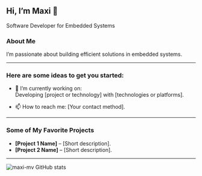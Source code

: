 ## Hi, I’m Maxi 👋

Software Developer for Embedded Systems

### About Me

I’m passionate about building efficient solutions in embedded systems.

---

### Here are some ideas to get you started:

- 🔭 I’m currently working on:  
  Developing [project or technology] with [technologies or platforms].

- 📫 How to reach me:
  [Your contact method].

---

### Some of My Favorite Projects

- **[Project 1 Name]** – [Short description].
- **[Project 2 Name]** – [Short description].

---


![maxi-mv GitHub stats](https://github-readme-stats.vercel.app/api?username=maxi-mv&show_icons=true&theme=midnight-purple)

